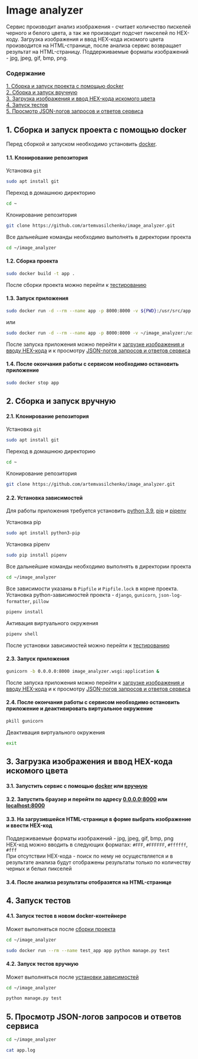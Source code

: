 Image analyzer
======
Сервис производит анализ изображения - считает количество пискелей черного и 
белого цвета, а так же производит подсчет пикселей по HEX-коду.
Загрузка изображения и ввод HEX-кода искомого цвета производится на HTML-странице,
после анализа сервис возвращает результат на HTML-страницу.
Поддерживаемые форматы изображений - jpg, jpeg, gif, bmp, png.

### Содержание 
[1. Сборка и запуск проекта c помощью docker](#docker)  
[2. Сборка и запуск вручную](#hand_build)  
[3. Загрузка изображения и ввод HEX-кода искомого цвета](#upload_image)  
[4. Запуск тестов](#testing)  
[5. Просмотр JSON-логов запросов и ответов сервиса](#logging)  

<a name="docker"><h2>1. Сборка и запуск проекта c помощью docker</h2></a> 

Перед сборкой и запуском необходимо установить [docker](https://docs.docker.com/engine/install/ "docker").

#### 1.1. Клонирование репозитория
Установка `git`
```bash
sudo apt install git
```
Переход в домашнюю директорию
```bash
cd ~
```
Клонирование репозитория
```bash
git clone https://github.com/artemvasilchenko/image_analyzer.git
```

Все дальнейшие команды необходимо выполнять в директории проекта
```bash
cd ~/image_analyzer
```

<a name="docker_build"><h4>1.2. Сборка проекта</h4></a> 
```bash
sudo docker build -t app .
```

После сборки проекта можно перейти к [тестированию](#docker_testing)

#### 1.3. Запуск приложения

```bash
sudo docker run -d --rm --name app -p 8000:8000 -v ${PWD}:/usr/src/app app
```

или
```bash
sudo docker run -d --rm --name app -p 8000:8000 -v ~/image_analyzer:/usr/src/app app
```
После запуска приложения можно перейти к [загрузке изображения и вводу HEX-кода](#upload_image) и к
просмотру [JSON-логов запросов и ответов сервиса](#logging)  

#### 1.4. После окончания работы с сервисом необходимо остановить приложение

```bash
sudo docker stop app
```

<a name="hand_build"><h2>2. Сборка и запуск вручную</h2></a> 

#### 2.1. Клонирование репозитория
Установка `git`
```bash
sudo apt install git
```
Переход в домашнюю директорию
```bash
cd ~
```
Клонирование репозитория
```bash
git clone https://github.com/artemvasilchenko/image_analyzer.git
```

<a name="requirements"><h4>2.2. Установка зависимостей</h4></a> 

Для работы приложения требуется установить [python 3.9](https://www.python.org/downloads/release/python-390/), 
[pip](https://pypi.org/project/pip/) и [pipenv](https://pipenv.pypa.io/en/latest/)

Установка pip
```bash
sudo apt install python3-pip
```

Установка pipenv
```bash
sudo pip install pipenv
```

Все дальнейшие команды необходимо выполнять в директории проекта
```bash
cd ~/image_analyzer
```

Все зависимости указаны в `Pipfile` и `Pipfile.lock` в корне проекта.  
Установка python-зависимостей проекта - `django`, `gunicorn`, `json-log-formatter`, `pillow`
```bash
pipenv install
```
Активация виртуального окружения
```bash
pipenv shell
```
После установки зависимостей можно перейти к [тестированию](#hand_testing)

#### 2.3. Запуск приложения

```bash
gunicorn -b 0.0.0.0:8000 image_analyzer.wsgi:application &
```
После запуска приложения можно перейти к [загрузке изображения и вводу HEX-кода](#upload_image) и к
просмотру [JSON-логов запросов и ответов сервиса](#logging)  

#### 2.4. После окончания работы с сервисом необходимо остановить приложение и деактивировать виртуальное окружение

```bash
pkill gunicorn
```

Деактивация виртуального окружения
```bash
exit
```
<a name="upload_image"><h2>3. Загрузка изображения и ввод HEX-кода искомого цвета</h2></a>

#### 3.1. Запустить сервис с помощью [docker](#docker) или [вручную](#hand_build)

#### 3.2. Запустить браузер и перейти по адресу [0.0.0.0:8000](http://0.0.0.0:8000) или [localhost:8000](http://localhost:8000) 

#### 3.3. На загрузившейся HTML-странице в форме выбрать изображение и ввести HEX-код

Поддерживаемые форматы изображений - jpg, jpeg, gif, bmp, png  
HEX-код можно вводить в следующих форматах: `#FFF`, `#FFFFFF`, `#ffffff`, `#fff`  
При отсутствии HEX-кода - поиск по нему не осуществляется и в результате анализа
будут отображены результаты только по количеству черных и белых пикселей

#### 3.4. После анализа результаты отобразятся на HTML-странице

<a name="testing"><h2>4. Запуск тестов</h2></a>
<a name="docker_testing"><h4>4.1. Запуск тестов в новом docker-контейнере</h4></a>
Может выполняться после [сборки проекта](#docker_build)
```bash
cd ~/image_analyzer
```

```bash
sudo docker run --rm --name test_app app python manage.py test
```

<a name="hand_testing"><h4>4.2. Запуск тестов вручную</h4></a>
Может выполняться после [установки зависимостей](#requirements)
```bash
cd ~/image_analyzer
```

```bash
python manage.py test
```

<a name="logging"><h2>5. Просмотр JSON-логов запросов и ответов сервиса</h2></a>

```bash
cd ~/image_analyzer
```
```bash
cat app.log
```